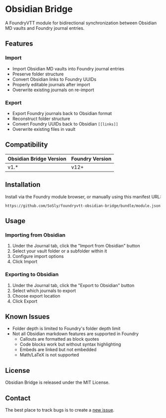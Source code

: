 # Obsidian Bridge

A FoundryVTT module for bidirectional synchronization between Obsidian MD vaults and Foundry journal entries.

## Features

### Import
- Import Obsidian MD vaults into Foundry journal entries
- Preserve folder structure
- Convert Obsidian links to Foundry UUIDs
- Properly editable journals after import
- Overwrite existing journals on re-import

### Export
- Export Foundry journals back to Obsidian format
- Reconstruct folder structure
- Convert Foundry UUIDs back to Obsidian `[[links]]`
- Overwrite existing files in vault

## Compatibility

| Obsidian Bridge Version | Foundry Version |
| -- | -- |
| v1.* | v12+ |

## Installation

Install via the Foundry module browser, or manually using this manifest URL:

```
https://github.com/SoSly/foundryvtt-obsidian-bridge/bundle/module.json
```

## Usage

### Importing from Obsidian

1. Under the Journal tab, click the "Import from Obsidian" button
2. Select your vault folder or a subfolder within it
3. Configure import options
4. Click Import

### Exporting to Obsidian

1. Under the Journal tab, click the "Export to Obsidian" button
2. Select which journals to export
3. Choose export location
4. Click Export

## Known Issues

- Folder depth is limited to Foundry's folder depth limit
- Not all Obsidian markdown features are supported in Foundry
  - Callouts are formatted as block quotes
  - Code blocks work but without syntax highlighting
  - Embeds are linked but not embedded
  - Math/LaTeX is not supported

## License

Obsidian Bridge is released under the MIT License.

## Contact

The best place to track bugs is to create a [new issue](https://github.com/nivthefox/obsidian-bridge/issues/new).
